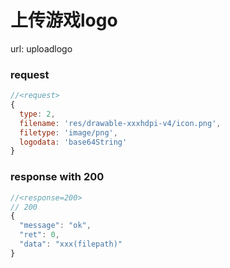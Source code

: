 
# 上传游戏logo

url: uploadlogo

### request

```js
//<request>
{
  type: 2,
  filename: 'res/drawable-xxxhdpi-v4/icon.png',
  filetype: 'image/png',
  logodata: 'base64String'
}

```

### response with 200

```js
//<response=200>
// 200
{
  "message": "ok",
  "ret": 0,
  "data": "xxx(filepath)"
}
```
